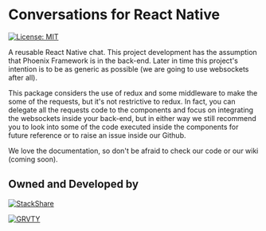 **Conversations for React Native**
==================================
[![License: MIT][license-shield]][license]

A reusable React Native chat. This project development has the assumption that Phoenix Framework is in the back-end. Later in time this project's intention is to be as generic as possible (we are going to use websockets after all).

This package considers the use of redux and some middleware to make the some of the requests, but it's not restrictive to redux. In fact, you can delegate all the requests code to the components and focus on integrating the websockets inside your back-end, but in either way we still recommend you to look into some of the code executed inside the components for future reference or to raise an issue inside our Github.

We love the documentation, so don't be afraid to check our code or our wiki (coming soon).


Owned and Developed by
--------

[![StackShare][stack-shield]][stack-tech]


[![GRVTY][logo]](http://grvty.digital)

[logo]: http://grvty.digital/images/logos/repos-logo-1.png?raw=true "GRVTY"

[license]: https://github.com/grvty-labs/Conversations/LICENSE.md
[license-shield]: https://img.shields.io/badge/License-MIT-yellow.svg

[stack-tech]: http://stackshare.io/grvty/grvty
[stack-shield]: https://img.shields.io/badge/-Technology-blue.svg?style=flat-square&colorA=808080&colorB=3636e2&logoWidth=72&logo=data%3Aimage%2Fpng%3Bbase64%2CiVBORw0KGgoAAAANSUhEUgAAAEgAAAAOCAYAAACM7Fo2AAAABGdBTUEAALGPC%2FxhBQAAACBjSFJNAAB6JgAAgIQAAPoAAACA6AAAdTAAAOpgAAA6mAAAF3CculE8AAAABmJLR0QA%2FwD%2FAP%2BgvaeTAAAAB3RJTUUH4QINDwEHFUUK5QAAA%2BRJREFUSMfdlk1oXUUUx39z73t5mZeU2KhEN6LiZ0vdtCsXxaIgFGxoqK4qKP1aKES7qAWDXVd0oYuqkIogVhGVVkGrpGos6CJIIO%2B%2BplIMFpG22Da2gSSN973jYs4k4%2B19XwiCHrjcmfMxZ%2BZ%2FPmYMDUgS64eGZpQixEBsMGvm%2Bb9R7uGlWgZjQASQCFnWNgiybGeog5OatQvN%2FMSBr7p%2BIUX6kaNj1D7k%2BfVSnRdyfHp9o%2FJaZs0sr0OARCI1fgI4B9wKXAK6gB7gPNALHAciIlPPySCjXz2HLzSnKGPnbfyeW9k3OqvQnv%2FGAAFIYv0i9wJbgd%2BAGoaBeo1fanXuLvYXXkkv%2FylRbCTKLzEP0FZgCzALvA1MZcDbDGzCZcYi8IHqANwGPAe8E%2FCeAgaAg8AqYAQoAX9oAG8GPgK%2BBDYATwOjwKTa3wE8D3wKjOUEozlJtYwkFklsrP89kthtkthhSexQOmWHU%2Bm9%2FcKELXwx3s341za7hAc%2BBo4q0N8A0zreovKS%2Fg8p%2FyTws44fVVkfMK%2BgAfQD14B3dT6ga0%2Bq3VkgAXYE%2Br8CPwHdyjsBLAF36jws7zYAmr7FA%2BS%2FPknsgVrFDslMecePx7t3r7sn2rlvZ4GNG6LIXJ%2BHvic8q5t%2BJJBtAm7QcVH%2Fb%2BHK1680DYwHNq9qhCNcyQuwPuNrtfL3B3x%2F8PUqexF4UseDQRA7J6mWkUppJYuqdnB%2Bwu4S6dn%2B0IPxy4B0FVnTIALe6bdAJeC%2FBnwMfAg8HPBHgSsBQKeA7wL5A3qobcAnCiCq733fpDojGfA9gAdUXgMO%2FyNwlkFKLFItszhpjUgfcsa%2B9NkbpcfKlouAGMPRFgCNAacD%2Fgu4viDAroDvS2wMmMCl%2F%2BbMAb8HZoAFYDiQeVD7WcmS0C4EsgJcxmUbtHrC0Kr2TMTslTqLvXrT3lUaff29dN%2F8AjdGEakIg8AQLv3DaHjHR3BN%2FnGdHwSqOl4KY6H%2FBFiLK6%2FPMwcYxTXXOVwGgsuG7Bp5zdY34bO423eWDm6ydsgDeZ8xzBnn7Jo6SADfpfMiclj1KsAFXAYIsCejM6fjQZU%2Fo%2FOwxywB7%2Bs8zvj0GTSSsQt1vwLONNnrddRWDa7qga4ipClHgPvFAVTERXBAATyh64VRMcAx3C0T4cprL67sTgK%2Fq95VXGlN4frLjAZgipXH3gKuNx1ToEMfqN55XN87p7xshswCP%2FD3vtiU2kHRp%2Bc64E3daGgX46K%2FnZVGK8H6eQ%2FFdvzl7bWjR96%2FTc36lQeiEcW4lPdXbyGznud5KpCf3XGLfRRayGM6vLnaqsM2QeokS%2F4z9Be%2BeznLuXK5hgAAACV0RVh0ZGF0ZTpjcmVhdGUAMjAxNy0wMi0xM1QxNTowMTowNy0wNTowMI64DDUAAAAldEVYdGRhdGU6bW9kaWZ5ADIwMTctMDItMTNUMTU6MDE6MDctMDU6MDD%2F5bSJAAAAAElFTkSuQmCC

